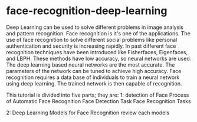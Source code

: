 # face-recognition-deep-learning

Deep Learning can be used to solve different problems in image analysis and pattern recognition. Face recognition is it's one of the applications. The use of face recognition to solve different social problems like personal authentication and security is increasing rapidly. In past different face recognition techniques have been introduced like Fisherfaces, Eigenfaces, and LBPH. These methods have low accuracy, so neural networks are used. The deep learning based neural networks are the most accurate. The parameters of the network can be tuned to achieve high accuracy. Face recognition requires a data base of individuals to train a neural network using deep learning. The trained network is then capable of recognition.


This tutorial is divided into five parts; they are:
1:
detection of Face
Process of Automatic Face Recognition
Face Detection Task
Face Recognition Tasks


2:
Deep Learning Models for Face Recognition
review each models


